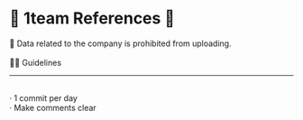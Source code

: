 # 💙 1team References 💙

💫 Data related to the company is prohibited from uploading.
<br/>
<br/>
🧜‍♂️ Guidelines
<hr>
<br/>
· 1 commit per day
<br/>
· Make comments clear
